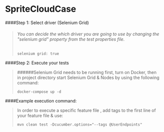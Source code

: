 # SpriteCloudCase

####Step 1: Select driver (Selenium Grid)
>###### You can decide the which driver you are going to use by changing the "selenium grid" property from the test properties file.
>````
>selenium grid: true
####Step 2: Execute your tests
>######Selenium Grid needs to be running first, turn on Docker, then in project directory start Selenium Grid & Nodes by using the following command:
>````
>docker-compose up -d
####Example execution command:
>In order to execute a specific feature file , add tags to the first line of your feature file & use:
>````
>mvn clean test -Dcucumber.options="--tags @UserEndpoints"